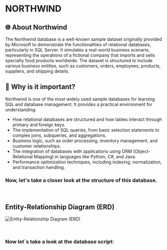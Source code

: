 # NORTHWIND

## :globe_with_meridians: About Northwind 
The Northwind database is a well-known sample dataset originally provided by Microsoft to demonstrate the functionalities of relational databases, particularly in SQL Server. It simulates a real-world business scenario, representing the operations of a fictional company that imports and sells specialty food products worldwide. The dataset is structured to include various business entities, such as customers, orders, employees, products, suppliers, and shipping details.

## 📌 Why is it important?
Northwind is one of the most widely used sample databases for learning SQL and database management. It provides a practical environment for understanding:
- How relational databases are structured and how tables interact through primary and foreign keys.
- The implementation of SQL queries, from basic selection statements to complex joins, subqueries, and aggregations.
- Business logic, such as order processing, inventory management, and customer relationships.
- The integration of databases with applications using ORM (Object-Relational Mapping) in languages like Python, C#, and Java.
- Performance optimization techniques, including indexing, normalization, and transaction handling.

### Now, let's take a closer look at the structure of this database. 
&nbsp;


## Entity-Relationship Diagram (ERD)
![Entity-Relationship Diagram (ERD)](https://blogger.googleusercontent.com/img/b/R29vZ2xl/AVvXsEhwYTFZ4owdiN8zZp9yqNjMYPqx5to-oa0N1yQdyfwZuhhwDKkY6jHz4qrWxC5yydL8dl0gvlyv9K_wDi1UpesWpE_-jc-nG3jzPPJT5tRnVnmPMiZ-3j4ltWHaW3-pSVxtQLpjDTKmK1RF/s1600/Northwind_diagram.jpg)

&nbsp;
### Now let´s take a look at the database script: 


